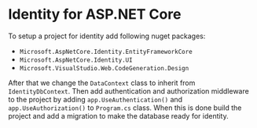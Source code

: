 # Identity for ASP.NET Core

To setup a project for identity add following nuget packages:

- ``Microsoft.AspNetCore.Identity.EntityFrameworkCore``
- ``Microsoft.AspNetCore.Identity.UI``
- ``Microsoft.VisualStudio.Web.CodeGeneration.Design``

After that we change the ``DataContext`` class to inherit from ``IdentityDbContext``. Then add authentication and authorization middleware to the project by adding ``app.UseAuthentication()`` and ``app.UseAuthorization()`` to ``Program.cs`` class. When this is done build the project and add a migration to make the database ready for identity. 